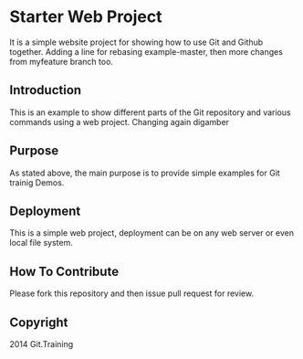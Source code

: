 # Starter Web Project

It is a simple website project for showing how to use Git and Github together. Adding a line for rebasing example-master, then more changes from myfeature branch too.

## Introduction

This is an example to show different parts of the Git repository and various commands using a web project. Changing again digamber

## Purpose

As stated above, the main purpose is to provide simple examples for Git trainig Demos.

## Deployment

This is a simple web project, deployment can be on any web server or even local file system.

## How To Contribute

Please fork this repository and then issue pull request for review.

## Copyright

2014 Git.Training

